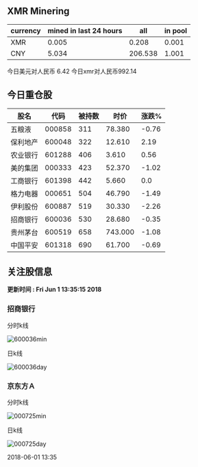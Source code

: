 ## XMR Minering

|currency|mined in last 24 hours|all|in pool|
|---|---|---|---|
|XMR|0.005|0.208|0.001|
|CNY|5.034|206.538|1.001|

今日美元对人民币 6.42	今日xmr对人民币992.14


## 今日重仓股 

|股名|代码|被持数|时价|涨跌%|
|---|---|---|---|---|
|五粮液|000858|311|78.380|-0.76|
|保利地产|600048|322|12.610|2.19|
|农业银行|601288|406|3.610|0.56|
|美的集团|000333|423|52.370|-1.02|
|工商银行|601398|442|5.660|0.0|
|格力电器|000651|504|46.790|-1.49|
|伊利股份|600887|519|30.330|-2.26|
|招商银行|600036|530|28.680|-0.35|
|贵州茅台|600519|658|743.000|-1.08|
|中国平安|601318|690|61.700|-0.69|

## 关注股信息
**更新时间 : Fri Jun  1 13:35:15 2018**
### 招商银行 
分时k线

![600036min](http://image.sinajs.cn/newchart/min/n/sh600036.gif)

日k线

![600036day](http://image.sinajs.cn/newchart/daily/n/sh600036.gif)

### 京东方Ａ 
分时k线

![000725min](http://image.sinajs.cn/newchart/min/n/sz000725.gif)

日k线

![000725day](http://image.sinajs.cn/newchart/daily/n/sz000725.gif)

2018-06-01 13:35